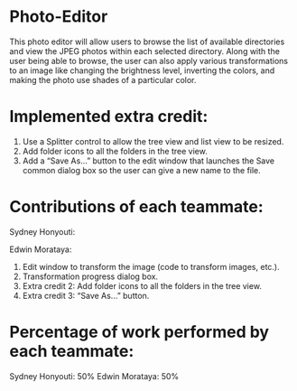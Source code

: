 # Photo-Editor

This photo editor will allow users to browse the list of available directories and view the JPEG photos within each selected directory.
Along with the user being able to browse, the user can also apply various transformations to an image like changing the brightness level, inverting the colors, and making the photo use shades of a particular color.

# Implemented extra credit:
1. Use a Splitter control to allow the tree view and list view to be resized.
2. Add folder icons to all the folders in the tree view.
3. Add a “Save As...” button to the edit window that launches the Save common dialog box so the user can give a new name to the file.

# Contributions of each teammate:
Sydney Honyouti:

Edwin Morataya:
1. Edit window to transform the image (code to transform images, etc.).
2. Transformation progress dialog box.
3. Extra credit 2: Add folder icons to all the folders in the tree view.
4. Extra credit 3: “Save As...” button.

# Percentage of work performed by each teammate:
Sydney Honyouti: 50%
Edwin Morataya:  50%
